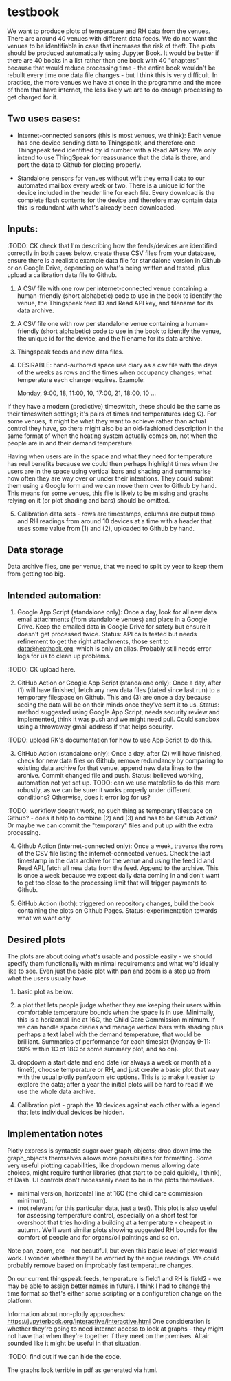 # testbook

We want to produce plots of temperature and RH data from the venues.  There are around 40 venues with different data feeds.  We do not want the venues to be identifiable in case that increases the risk of theft.   The plots should be produced automatically using Jupyter Book.  It would be better if there are 40 books in a list rather than one book with 40 "chapters" because that would reduce processing time - the entire book wouldn't be rebuilt every time one data file changes - but I think this is very difficult.  In practice, the more venues we have at once in the programme and the more of them that have internet, the less likely we are to do enough processing to get charged for it. 

## Two uses cases:

- Internet-connected sensors (this is most venues, we think): Each venue has one device sending data to Thingspeak, and therefore one Thingspeak feed identified by id number with a Read API key.  We only intend to use ThingSpeak for reassurance that the data is there, and port the data to Github for plotting properly.

- Standalone sensors for venues without wifi:  they email data to our automated mailbox every week or two.  There is a unique id for the device included in the header line for each file. Every download is the complete flash contents for the device and therefore may contain data this is redundant with what's already been downloaded.

## Inputs:

:TODO: CK check that I'm describing how the feeds/devices are identified correctly in both cases below, create these CSV files from your database, ensure there is a realistic example data file for standalone version in Github or on Google Drive, depending on what's being written and tested, plus upload a calibration data file to Github.

1. A CSV file with one row per internet-connected venue containing a human-friendly (short alphabetic) code to use in the book to identify the venue, the Thingspeak feed ID and Read API key, and filename for its data archive.
2. A CSV file one with row per standalone venue containing a human-friendly (short alphabetic) code to use in the book to identify the venue, the unique id for the device, and the filename for its data archive.
3. Thingspeak feeds and new data files.
4. DESIRABLE:  hand-authored space use diary as a csv file with the days of the weeks as rows and the times when occupancy changes; what temperature each change requires.  Example:

    Monday, 9:00, 18, 11:00, 10, 17:00, 21, 18:00, 10
    ...

If they have a modern (predictive) timeswitch, these should be the same as their timeswitch settings; it's pairs of times and temperatures (deg C).  For some venues, it might be what they want to achieve rather than actual control they have, so there might also be an old-fashioned description in the same format of when the heating system actually comes on, not when the people are in and their demand temperature.

Having when users are in the space and what they need for temperature has real benefits because we could then perhaps highlight times when the users are in the space using vertical bars and shading and summmarise how often they are way over or under their intentions.  They could submit them using a Google form and we can move them over to Github by hand.  This means for some venues, this file is likely to be missing and graphs relying on it (or plot shading and bars) should be omitted.

5. Calibration data sets - rows are timestamps, columns are output temp and RH readings from around 10 devices at a time with a header that uses some value from (1) and (2), uploaded to Github by hand.  

## Data storage

Data archive files, one per venue, that we need to split by year to keep them from getting too big.  

## Intended automation:

1. Google App Script (standalone only): Once a day, look for all new data email attachments (from standalone venues) and place in a Google Drive. Keep the emailed data in Google Drive for safety but ensure it doesn't get processed twice.  Status:  API calls tested but needs refinement to get the right attachments, those sent to data@heathack.org, which is only an alias.  Probably still needs error logs for us to clean up problems.

:TODO: CK upload here.

2. GitHub Action or Google App Script (standalone only):  Once a day, after (1) will have finished, fetch any new data files (dated since last run) to a temporary filespace on Github. This and (3) are once a day because seeing the data will be on their minds once they've sent it to us.  Status:  method suggested using Google App Script, needs security review and implemented, think it was push and we might need pull.  Could sandbox using a throwaway gmail address if that helps security.

:TODO: upload RK's documentation for how to use App Script to do this.

3. GitHub Action (standalone only):  Once a day, after (2) will have finished, check for new data files on Github, remove redundancy by comparing to existing data archive for that venue, append new data lines to the archive.  Commit changed file and push.  Status:  believed working, automation not yet set up.  TODO: can we use matplotlib to do this more robustly, as we can be surer it works properly under different conditions? Otherwise, does it error log for us?

:TODO: workflow doesn't work, no such thing as temporary filespace on Github? - does it help to combine (2) and (3)  and has to be Github Action? Or maybe we can commit the "temporary" files and put up with the extra processing.   

4.  Github Action (internet-connected only): Once a week, traverse the rows of the CSV file listing the internet-connected venues.  Check the last timestamp in the data archive for the venue and using the feed id and Read API, fetch all new data from the feed.  Append to the archive.   This is once a week because we expect daily data coming in and don't want to get too close to the processing limit that will trigger payments to Github.

5. GitHub Action (both): triggered on repository changes, build the book containing the plots on Github Pages. Status: experimentation towards what we want only.

## Desired plots

The plots are about doing what's usable and possible easily - we should specify them functionally with minimal requirements and what we'd ideally like to see.  Even just the basic plot with pan and zoom is a step up from what the users usually have.

1. basic plot as below.

1.  a plot that lets people judge whether they are keeping their users within comfortable temperature bounds when the space is in use.  Minimally, this is a horizontal line at 16C, the Child Care Commission minimum.  If we can handle space diaries and manage vertical bars with shading plus perhaps a text label with the demand temperature, that would be brilliant. Summaries of performance for each timeslot  (Monday 9-11: 90% within 1C of 18C or some summary plot, and so on).

2. dropdown a start date and end date (or always a week or month at a time?), choose temperature or RH, and just create a basic plot that way with the usual plotly pan/zoom etc options.  This is to make it easier to explore the data; after a year the initial plots will be hard to read if we use the whole data archive.   

3.  Calibration plot - graph the 10 devices against each other with a legend that lets individual devices be hidden.

 ## Implementation notes

Plotly express is syntactic sugar over graph_objects; drop down into the graph_objects themselves allows more possibilities for formatting.  Some very useful plotting capabilities, like dropdown menus allowing date choices, might require further libraries (that start to be paid quickly, I think), cf Dash.  UI controls don't necessarily need to be in the plots themselves.

- minimal version, horizontal line at 16C (the child care commission minimum).
- (not relevant for this particular data, just a test).  This plot is also useful for assessing temperature control, especially on a short test for overshoot that tries holding a building at a temperature - cheapest in autumn.  We'll want similar plots showing suggested RH bounds for the comfort of people and for organs/oil paintings and so on.

Note pan, zoom, etc - not beautiful, but even this basic level of plot would work.  I wonder whether they'll be worried by the rogue readings.  We could probably remove based on improbably fast temperature changes.

On our current thingspeak feeds, temperature is field1 and RH is field2 - we may be able to assign better names in future.  I think I had to change the time format so that's either some scripting or a configuration change on the platform.



Information about non-plotly approaches:  https://jupyterbook.org/interactive/interactive.html One consideration is whether they're going to need internet access to look at graphs - they might not have that when they're together if they meet on the premises.  Altair sounded like it might be useful in that situation.

:TODO: find out if we can hide the code.

The graphs look terrible in pdf as generated via html.

